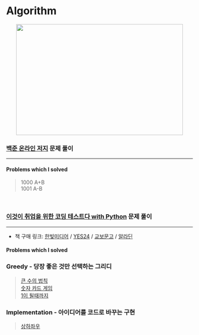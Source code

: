 # Algorithm
<p align="center">
    <img src="./1.gif" width="450" height="300" />
</p>

### [백준 온라인 저지](https://www.acmicpc.net/) 문제 풀이
---
#### Problems which I solved

> 1000 A+B<br/>
> 1001 A-B<br/>  

<br>

### [이것이 취업을 위한 코딩 테스트다 with Python](https://github.com/ndb796/python-for-coding-test) 문제 풀이
---
* 책 구매 링크: [한빛미디어](http://hanbit.co.kr/store/books/look.php?p_code=B8945183661) / [YES24](http://www.yes24.com/Product/Goods/91433923) / [교보문고](http://www.kyobobook.co.kr/product/detailViewKor.laf?barcode=9791162243077) / [알라딘](https://www.aladin.co.kr/shop/wproduct.aspx?ISBN=K342631735)



#### Problems which I solved
### Greedy - 당장 좋은 것만 선택하는 그리디
> [큰 수의 법칙](https://github.com/noah0316/Algorithm/blob/master/Dongbin_Na-python_for_coding_test/Greedy/2.py)<br/>
> [숫자 카드 게임](https://github.com/noah0316/Algorithm/blob/master/Dongbin_Na-python_for_coding_test/Greedy/3.py)<br/>
> [1이 될때까지](https://github.com/noah0316/Algorithm/blob/master/Dongbin_Na-python_for_coding_test/Greedy/4.py)<br/>
### Implementation - 아이디어를 코드로 바꾸는 구현
> [상하좌우](https://github.com/noah0316/Algorithm/blob/master/Dongbin_Na-python_for_coding_test/Implementation/1.py)<br/>